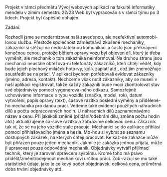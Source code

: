 Projekt v rámci předmětu Vývoj webových aplikací na fakultě informatiky mendelu v zimím semestru 22/23
Web byl vypracován s v rámci týmu po 3 lidech. Projekt byl úspěšně obhájen. 

Zadání:

Rozhodli jsme se modernizovat naši zavedenou, ale neefektivní automobi-lovou službu. 
Přestože společnost zaměstnává zkušené mechaniky, zákazníci si stěžují na nedostatečnou 
komunikaci a často jsou překvapeni konečnou cenou, protože během opravy vozu byl objeven díl, 
který je třeba vyměnit, ale mechanik o tom zákazníka neinformoval. Na druhou stranu jsou mechanici 
neustále obtěžová-ni telefonáty zákazníků, kteří chtějí vědět, kdy bude jejich plechový miláček hoto-vý, kolik zaplatí atd., což jim znemožňuje soustředit se na práci.
V aplikaci bychom potřebovali evidovat zákazníky (jméno, adresa, kontakt). Nechceme však nutit 
zákazníky, aby se museli v naší aplikaci registrovat, takže každý zákazník bude moci zkontrolovat stav své objednávky pomocí vygenerova-ného odkazu.
Samozřejmě uchováváme informace o typu vozidla (značka, model, rok), datum vytvoření, popis opravy (text), 
časové razítko poslední výměny a přidělené-ho mechanika pro danou práci. Vedeme také evidenci použitých náhradních dílů a počtu odpracovaných hodin. 
U náhradních dílů zaznamenáváme název a cenu. Při jakékoli změně (přidání/odebrání dílu, změna počtu hodin atd.) 
aktualizujeme ča-sové razítko a zobrazíme celkovou cenu. Zákazník tak ví, že se na jeho vozidle stále pracuje. 
Mechanici se do aplikace přihlásí pomocí přihlašovacího jména a hesla. Mo-hou si vybrat ze seznamu dostupných zakázek, 
na kterých chtějí pracovat. Ke kaž-dé zakázce může být přiřazen pouze jeden mechanik. Jakmile je zakázka jednou přijata, může ji upravovat pouze odpovědný mechanik.
Objednávky vytváří přijímací technik, který je zároveň správcem systému. Kromě toho má právo 
přidělit/změnit/odejmout mechanikovi určitou práci. Zob-razují se mu také statistické údaje, jako je celkový počet objednávek, celková cena, průměrná doba trvání objednávky atd.
